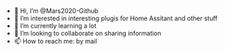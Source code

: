 - 👋 Hi, I’m @Mars2020-Github
- 👀 I’m interested in interesting plugis for Home Assitant and other stuff
- 🌱 I’m currently learning a lot
- 💞️ I’m looking to collaborate on sharing information
- 📫 How to reach me: by mail

<!---
Mars2020-Github/Mars2020-Github is a ✨ special ✨ repository because its `README.md` (this file) appears on your GitHub profile.
You can click the Preview link to take a look at your changes.
--->
